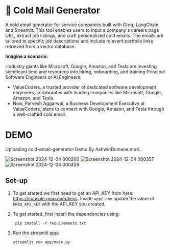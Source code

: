 # 📧 Cold Mail Generator
A cold email generator for service companies built with Groq, LangChain, and Streamlit. This tool enables users to input a company's careers page URL, extract job listings, and craft personalized cold emails. The emails are tailored to specific job descriptions and include relevant portfolio links retrieved from a vector database.

**Imagine a scenario:**

-Industry giants like Microsoft, Google, Amazon, and Tesla are investing significant time and resources into hiring, onboarding, and training Principal Software Engineers or AI Engineers.
- ValueCoders, a trusted provider of dedicated software development engineers, collaborates with leading companies like Microsoft, Google, Amazon, and Tesla.
- Now, Parvesh Aggarwal, a Business Development Executive at ValueCoders, plans to connect with Google, Amazon, and Tesla through a well-crafted cold email.
 
# DEMO
  Uploading cold-email-generator-Demo By AshwinDumane.mp4…
  
  ![Screenshot 2024-12-04 000200](https://github.com/user-attachments/assets/095d48a6-96f1-40be-9642-697fb6c91eb1)
  ![Screenshot 2024-12-04 000357](https://github.com/user-attachments/assets/d126dba5-089a-4e8a-96a8-6944acbc223a)
  ![Screenshot 2024-12-04 000459](https://github.com/user-attachments/assets/0484b08c-625a-4ec7-ae8d-d92b065961f2)
 
## Set-up
1. To get started we first need to get an API_KEY from here: https://console.groq.com/keys. Inside `app/.env` update the value of `GROQ_API_KEY` with the API_KEY you created. 

2. To get started, first install the dependencies using:
    ```commandline
     pip install -r requirements.txt
    ``` 
3. Run the streamlit app:
   ```commandline
   streamlit run app/main.py
   ```

